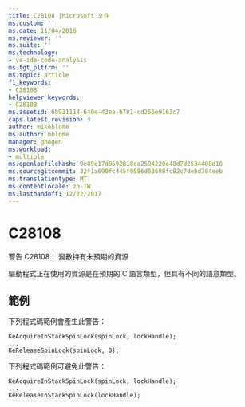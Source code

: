 ```yaml
---
title: C28108 |Microsoft 文件
ms.custom: ''
ms.date: 11/04/2016
ms.reviewer: ''
ms.suite: ''
ms.technology:
- vs-ide-code-analysis
ms.tgt_pltfrm: ''
ms.topic: article
f1_keywords:
- C28108
helpviewer_keywords:
- C28108
ms.assetid: 6b931114-640e-43ea-b781-cd256e9163c7
caps.latest.revision: 3
author: mikeblome
ms.author: mblome
manager: ghogen
ms.workload:
- multiple
ms.openlocfilehash: 9e89e17d0592818ca2594220e48d7d2534408d16
ms.sourcegitcommit: 32f1a690fc445f9586d53698fc82c7debd784eeb
ms.translationtype: MT
ms.contentlocale: zh-TW
ms.lasthandoff: 12/22/2017
---
```

# <a name="c28108"></a>C28108
警告 C28108： 變數持有未預期的資源  
  
 驅動程式正在使用的資源是在預期的 C 語言類型，但具有不同的語意類型。  
  
## <a name="example"></a>範例  
 下列程式碼範例會產生此警告：  
  
```  
KeAcquireInStackSpinLock(spinLock, lockHandle);  
...  
KeReleaseSpinLock(spinLock, 0);  
```  
  
 下列程式碼範例可避免此警告：  
  
```  
KeAcquireInStackSpinLock(spinLock, lockHandle);  
...  
KeReleaseInStackSpinLock(lockHandle);  
```